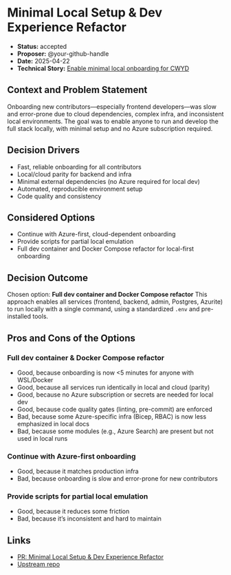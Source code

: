 # Minimal Local Setup & Dev Experience Refactor

* **Status:** accepted
* **Proposer:** @your-github-handle
* **Date:** 2025-04-22
* **Technical Story:** [Enable minimal local onboarding for CWYD](https://github.com/YRSzMm32YCEdUwgUOBks/chat-with-your-data-solution-accelerator/pull/XXX)

## Context and Problem Statement

Onboarding new contributors—especially frontend developers—was slow and error-prone due to cloud dependencies, complex infra, and inconsistent local environments. The goal was to enable anyone to run and develop the full stack locally, with minimal setup and no Azure subscription required.

## Decision Drivers

* Fast, reliable onboarding for all contributors
* Local/cloud parity for backend and infra
* Minimal external dependencies (no Azure required for local dev)
* Automated, reproducible environment setup
* Code quality and consistency

## Considered Options

* Continue with Azure-first, cloud-dependent onboarding
* Provide scripts for partial local emulation
* Full dev container and Docker Compose refactor for local-first onboarding

## Decision Outcome

Chosen option: **Full dev container and Docker Compose refactor**
This approach enables all services (frontend, backend, admin, Postgres, Azurite) to run locally with a single command, using a standardized `.env` and pre-installed tools.

## Pros and Cons of the Options

### Full dev container & Docker Compose refactor

* Good, because onboarding is now <5 minutes for anyone with WSL/Docker
* Good, because all services run identically in local and cloud (parity)
* Good, because no Azure subscription or secrets are needed for local dev
* Good, because code quality gates (linting, pre-commit) are enforced
* Bad, because some Azure-specific infra (Bicep, RBAC) is now less emphasized in local docs
* Bad, because some modules (e.g., Azure Search) are present but not used in local runs

### Continue with Azure-first onboarding

* Good, because it matches production infra
* Bad, because onboarding is slow and error-prone for new contributors

### Provide scripts for partial local emulation

* Good, because it reduces some friction
* Bad, because it’s inconsistent and hard to maintain

## Links

* [PR: Minimal Local Setup & Dev Experience Refactor](https://github.com/YRSzMm32YCEdUwgUOBks/chat-with-your-data-solution-accelerator/pull/XXX)
* [Upstream repo](https://github.com/Azure-Samples/chat-with-your-data-solution-accelerator)
